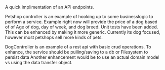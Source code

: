 A quick implimentation of an API endpoints.

Petshop controller is an example of hooking up to some businesslogic to perform a service.  Example right now will provide the price of a dog 
based of of Age of dog, day of week, and dog breed.  Unit tests have been added.  This can be enhanced by making it more generic.  Currently its dog focused, however 
most petshops sell more kinds of pets.

DogController is an example of a rest api with basic crud operations.  To enhance, the service should be pulling/saving to a db or Filesystem to persist data
Another enhancement would be to use an actual domain model vs using the data transfer object.
